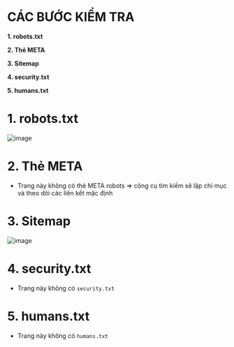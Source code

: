 # CÁC BƯỚC KIỂM TRA #

**1. robots.txt**

**2. Thẻ META**

**3. Sitemap**

**4. security.txt**

**5. humans.txt**

# 1. robots.txt

![image](https://github.com/user-attachments/assets/4e5d5608-c48b-4742-962d-f11603e11713)

# 2. Thẻ META

- Trang này không có thẻ META robots => công cụ tìm kiếm sẽ lập chỉ mục và theo dõi các liên kết mặc định

# 3. Sitemap

![image](https://github.com/user-attachments/assets/1b9f25fc-b262-4cbd-9a0b-5db9bfa3cd09)

# 4. security.txt

- Trang này không có `security.txt`

# 5. humans.txt

- Trang này không có `humans.txt`
